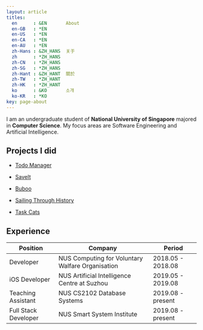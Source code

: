 ```yaml
---
layout: article
titles:
  en      : &EN       About
  en-GB   : *EN
  en-US   : *EN
  en-CA   : *EN
  en-AU   : *EN
  zh-Hans : &ZH_HANS  关于
  zh      : *ZH_HANS
  zh-CN   : *ZH_HANS
  zh-SG   : *ZH_HANS
  zh-Hant : &ZH_HANT  關於
  zh-TW   : *ZH_HANT
  zh-HK   : *ZH_HANT
  ko      : &KO       소개
  ko-KR   : *KO
key: page-about
---
```


I am an undergraduate student of **National University of Singapore** majored in **Computer Science**. My focus areas are Software Engineering and Artificial Intelligence.

## Projects I did

- [Todo Manager](https://pure-waters-97856.herokuapp.com/)

- [SaveIt](https://cs2103-ay1819s1-t12-4.github.io/main)

- [Buboo](https://github.com/cs3217-1819/problem-set-5-YShu7)

- [Sailing Through History](https://github.com/cs3217-1819/final-project-cs3217-sailingthroughhistory)

- [Task Cats](https://github.com/cs2102-ay18-19-sem2/term-project)



## Experience

| Position | Company | Period |
| --- |  --- | ---  | 
| Developer | NUS Computing for Voluntary Walfare Organisation | 2018.05 - 2018.08 |
| iOS Developer | NUS Artificial Intelligence Centre at Suzhou | 2019.05 - 2019.08 |
| Teaching Assistant | NUS CS2102 Database Systems | 2019.08 - present |
| Full Stack Developer | NUS Smart System Institute | 2019.08 - present |
